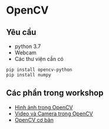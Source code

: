 # OpenCV
## Yêu cầu
- python 3.7
- Webcam
- Các thư viện cần có
```
pip install opencv-python
pip install numpy
```
## Các phần trong workshop
- [Hình ảnh trong OpenCV](image.ipynb)
- [Video và Camera trong OpenCV](video.ipynb)
- [OpenCV cơ bản](basic.ipynb)


